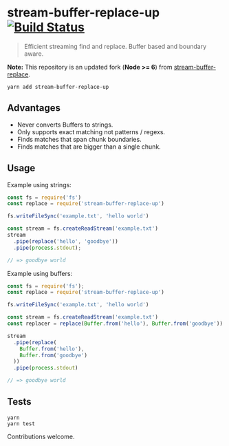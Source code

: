 # stream-buffer-replace-up [![Build Status](https://travis-ci.org/joseluisq/stream-buffer-replace-up.svg?branch=master)](https://travis-ci.org/joseluisq/stream-buffer-replace-up)

> Efficient streaming find and replace. Buffer based and boundary aware.

__Note:__ This repository is an updated fork (__Node >= 6__) from [stream-buffer-replace](https://github.com/neonadventures/stream-buffer-replace).

```
yarn add stream-buffer-replace-up
```

## Advantages

- Never converts Buffers to strings.
- Only supports exact matching not patterns / regexs.
- Finds matches that span chunk boundaries.
- Finds matches that are bigger than a single chunk.

## Usage

Example using strings:

```js
const fs = require('fs')
const replace = require('stream-buffer-replace-up')

fs.writeFileSync('example.txt', 'hello world')

const stream = fs.createReadStream('example.txt')
stream
  .pipe(replace('hello', 'goodbye'))
  .pipe(process.stdout);

// => goodbye world
```

Example using buffers:

```js
const fs = require('fs');
const replace = require('stream-buffer-replace-up')

fs.writeFileSync('example.txt', 'hello world')

const stream = fs.createReadStream('example.txt')
const replacer = replace(Buffer.from('hello'), Buffer.from('goodbye'))

stream
  .pipe(replace(
    Buffer.from('hello'),
    Buffer.from('goodbye')
  ))
  .pipe(process.stdout)

// => goodbye world
```

## Tests

```
yarn
yarn test
```

Contributions welcome.
